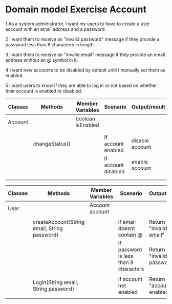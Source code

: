 # Domain model Exercise Account 

1 As a system administrator,
I want my users to have to create a user account with an email address and a password.

2 I want them to receive an "invalid password" message if they provide a
password less than 8 characters in length.

3 I want them to receive an "invalid email" message if they provide an email
address without an @ symbol in it.

4 I want new accounts to be disabled by default until I manually set them as enabled.

5 I want users to know if they are able to log in or not based on whether their
account is enabled or disabled.

| Classes | Methods        | Member Variables  | Scenario            | Output/result   |
|---------|----------------|-------------------|---------------------|-----------------|
| Account |                | boolean isEnabled |                     |                 |
|         |                |                   |                     |                 |
|         |                |                   |                     |                 |
|         | changeStatus() |                   | if account enabled  | disable account |
|         |                |                   | if account disabled | enable account  |
|         |                |                   |                     |                 |
|         |                |                   |                     |                 |


| Classes | Methods                                      | Member Variables | Scenario                              | Output/result                 |
|---------|----------------------------------------------|------------------|---------------------------------------|-------------------------------|
| User    |                                              | Account account  |                                       |                               |
|         |                                              |                  |                                       |                               |
|         | createAccount(String email, String password) |                  | if email doesnt contain @             | Return "invalid email"        |
|         |                                              |                  | if password is less than 8 characters | Return "invalid password"     |
|         |                                              |                  |                                       |                               |
|         | Login(String email, String password)         |                  | If account not enabled                | Return "account not enabled"  |
|         |                                              |                  |                                       |                               |
         


